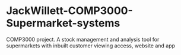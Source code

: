 # JackWillett-COMP3000-Supermarket-systems
COMP3000 project. A stock management and analysis tool for supermarkets with inbuilt customer viewing access, website and app
